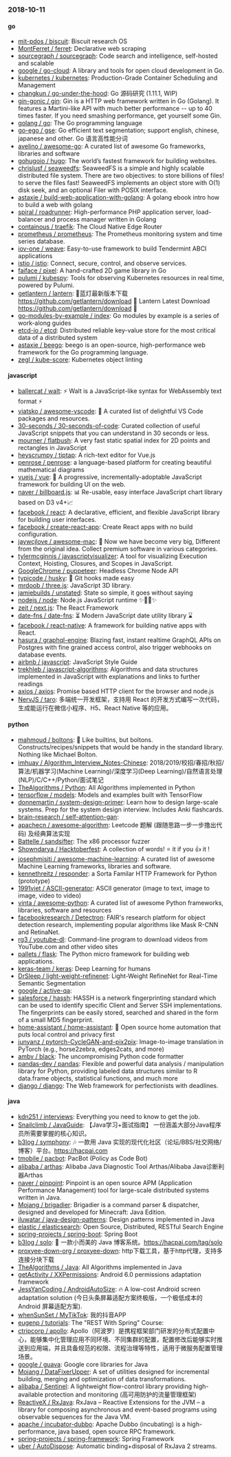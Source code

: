 ### 2018-10-11

#### go
* [mit-pdos / biscuit](https://github.com/mit-pdos/biscuit): Biscuit research OS
* [MontFerret / ferret](https://github.com/MontFerret/ferret): Declarative web scraping
* [sourcegraph / sourcegraph](https://github.com/sourcegraph/sourcegraph): Code search and intelligence, self-hosted and scalable
* [google / go-cloud](https://github.com/google/go-cloud): A library and tools for open cloud development in Go.
* [kubernetes / kubernetes](https://github.com/kubernetes/kubernetes): Production-Grade Container Scheduling and Management
* [changkun / go-under-the-hood](https://github.com/changkun/go-under-the-hood): Go 源码研究 (1.11.1, WIP)
* [gin-gonic / gin](https://github.com/gin-gonic/gin): Gin is a HTTP web framework written in Go (Golang). It features a Martini-like API with much better performance -- up to 40 times faster. If you need smashing performance, get yourself some Gin.
* [golang / go](https://github.com/golang/go): The Go programming language
* [go-ego / gse](https://github.com/go-ego/gse): Go efficient text segmentation; support english, chinese, japanese and other. Go 语言高性能分词
* [avelino / awesome-go](https://github.com/avelino/awesome-go): A curated list of awesome Go frameworks, libraries and software
* [gohugoio / hugo](https://github.com/gohugoio/hugo): The world’s fastest framework for building websites.
* [chrislusf / seaweedfs](https://github.com/chrislusf/seaweedfs): SeaweedFS is a simple and highly scalable distributed file system. There are two objectives: to store billions of files! to serve the files fast! SeaweedFS implements an object store with O(1) disk seek, and an optional Filer with POSIX interface.
* [astaxie / build-web-application-with-golang](https://github.com/astaxie/build-web-application-with-golang): A golang ebook intro how to build a web with golang
* [spiral / roadrunner](https://github.com/spiral/roadrunner): High-performance PHP application server, load-balancer and process manager written in Golang
* [containous / traefik](https://github.com/containous/traefik): The Cloud Native Edge Router
* [prometheus / prometheus](https://github.com/prometheus/prometheus): The Prometheus monitoring system and time series database.
* [iov-one / weave](https://github.com/iov-one/weave): Easy-to-use framework to build Tendermint ABCI applications
* [istio / istio](https://github.com/istio/istio): Connect, secure, control, and observe services.
* [faiface / pixel](https://github.com/faiface/pixel): A hand-crafted 2D game library in Go
* [pulumi / kubespy](https://github.com/pulumi/kubespy): Tools for observing Kubernetes resources in real time, powered by Pulumi.
* [getlantern / lantern](https://github.com/getlantern/lantern): 🔴蓝灯最新版本下载 https://github.com/getlantern/download 🔴 Lantern Latest Download https://github.com/getlantern/download 🔴
* [go-modules-by-example / index](https://github.com/go-modules-by-example/index): Go modules by example is a series of work-along guides
* [etcd-io / etcd](https://github.com/etcd-io/etcd): Distributed reliable key-value store for the most critical data of a distributed system
* [astaxie / beego](https://github.com/astaxie/beego): beego is an open-source, high-performance web framework for the Go programming language.
* [zegl / kube-score](https://github.com/zegl/kube-score): Kubernetes object linting

#### javascript
* [ballercat / walt](https://github.com/ballercat/walt): ⚡️ Walt is a JavaScript-like syntax for WebAssembly text format ⚡️
* [viatsko / awesome-vscode](https://github.com/viatsko/awesome-vscode): 🎨 A curated list of delightful VS Code packages and resources.
* [30-seconds / 30-seconds-of-code](https://github.com/30-seconds/30-seconds-of-code): Curated collection of useful JavaScript snippets that you can understand in 30 seconds or less.
* [mourner / flatbush](https://github.com/mourner/flatbush): A very fast static spatial index for 2D points and rectangles in JavaScript
* [heyscrumpy / tiptap](https://github.com/heyscrumpy/tiptap): A rich-text editor for Vue.js
* [penrose / penrose](https://github.com/penrose/penrose): a language-based platform for creating beautiful mathematical diagrams
* [vuejs / vue](https://github.com/vuejs/vue): 🖖 A progressive, incrementally-adoptable JavaScript framework for building UI on the web.
* [naver / billboard.js](https://github.com/naver/billboard.js): 📊 Re-usable, easy interface JavaScript chart library based on D3 v4+📈
* [facebook / react](https://github.com/facebook/react): A declarative, efficient, and flexible JavaScript library for building user interfaces.
* [facebook / create-react-app](https://github.com/facebook/create-react-app): Create React apps with no build configuration.
* [jaywcjlove / awesome-mac](https://github.com/jaywcjlove/awesome-mac):  Now we have become very big, Different from the original idea. Collect premium software in various categories.
* [tylermcginnis / javascriptvisualizer](https://github.com/tylermcginnis/javascriptvisualizer): A tool for visualizing Execution Context, Hoisting, Closures, and Scopes in JavaScript.
* [GoogleChrome / puppeteer](https://github.com/GoogleChrome/puppeteer): Headless Chrome Node API
* [typicode / husky](https://github.com/typicode/husky): 🐶 Git hooks made easy
* [mrdoob / three.js](https://github.com/mrdoob/three.js): JavaScript 3D library.
* [jamiebuilds / unstated](https://github.com/jamiebuilds/unstated): State so simple, it goes without saying
* [nodejs / node](https://github.com/nodejs/node): Node.js JavaScript runtime ✨🐢🚀✨
* [zeit / next.js](https://github.com/zeit/next.js): The React Framework
* [date-fns / date-fns](https://github.com/date-fns/date-fns): ⏳ Modern JavaScript date utility library ⌛️
* [facebook / react-native](https://github.com/facebook/react-native): A framework for building native apps with React.
* [hasura / graphql-engine](https://github.com/hasura/graphql-engine): Blazing fast, instant realtime GraphQL APIs on Postgres with fine grained access control, also trigger webhooks on database events.
* [airbnb / javascript](https://github.com/airbnb/javascript): JavaScript Style Guide
* [trekhleb / javascript-algorithms](https://github.com/trekhleb/javascript-algorithms): Algorithms and data structures implemented in JavaScript with explanations and links to further readings
* [axios / axios](https://github.com/axios/axios): Promise based HTTP client for the browser and node.js
* [NervJS / taro](https://github.com/NervJS/taro): 多端统一开发框架，支持用 React 的开发方式编写一次代码，生成能运行在微信小程序、H5、React Native 等的应用。

#### python
* [mahmoud / boltons](https://github.com/mahmoud/boltons): 🔩 Like builtins, but boltons. Constructs/recipes/snippets that would be handy in the standard library. Nothing like Michael Bolton.
* [imhuay / Algorithm_Interview_Notes-Chinese](https://github.com/imhuay/Algorithm_Interview_Notes-Chinese): 2018/2019/校招/春招/秋招/算法/机器学习(Machine Learning)/深度学习(Deep Learning)/自然语言处理(NLP)/C/C++/Python/面试笔记
* [TheAlgorithms / Python](https://github.com/TheAlgorithms/Python): All Algorithms implemented in Python
* [tensorflow / models](https://github.com/tensorflow/models): Models and examples built with TensorFlow
* [donnemartin / system-design-primer](https://github.com/donnemartin/system-design-primer): Learn how to design large-scale systems. Prep for the system design interview. Includes Anki flashcards.
* [brain-research / self-attention-gan](https://github.com/brain-research/self-attention-gan): 
* [apachecn / awesome-algorithm](https://github.com/apachecn/awesome-algorithm): Leetcode 题解 (跟随思路一步一步撸出代码) 及经典算法实现
* [Battelle / sandsifter](https://github.com/Battelle/sandsifter): The x86 processor fuzzer
* [Showndarya / Hacktoberfest](https://github.com/Showndarya/Hacktoberfest): A collection of words! ⭐️ it if you 👍 it !
* [josephmisiti / awesome-machine-learning](https://github.com/josephmisiti/awesome-machine-learning): A curated list of awesome Machine Learning frameworks, libraries and software.
* [kennethreitz / responder](https://github.com/kennethreitz/responder): a Sorta Familar HTTP Framework for Python (prototype)
* [1991viet / ASCII-generator](https://github.com/1991viet/ASCII-generator): ASCII generator (image to text, image to image, video to video)
* [vinta / awesome-python](https://github.com/vinta/awesome-python): A curated list of awesome Python frameworks, libraries, software and resources
* [facebookresearch / Detectron](https://github.com/facebookresearch/Detectron): FAIR's research platform for object detection research, implementing popular algorithms like Mask R-CNN and RetinaNet.
* [rg3 / youtube-dl](https://github.com/rg3/youtube-dl): Command-line program to download videos from YouTube.com and other video sites
* [pallets / flask](https://github.com/pallets/flask): The Python micro framework for building web applications.
* [keras-team / keras](https://github.com/keras-team/keras): Deep Learning for humans
* [DrSleep / light-weight-refinenet](https://github.com/DrSleep/light-weight-refinenet): Light-Weight RefineNet for Real-Time Semantic Segmentation
* [google / active-qa](https://github.com/google/active-qa): 
* [salesforce / hassh](https://github.com/salesforce/hassh): HASSH is a network fingerprinting standard which can be used to identify specific Client and Server SSH implementations. The fingerprints can be easily stored, searched and shared in the form of a small MD5 fingerprint.
* [home-assistant / home-assistant](https://github.com/home-assistant/home-assistant): 🏡 Open source home automation that puts local control and privacy first
* [junyanz / pytorch-CycleGAN-and-pix2pix](https://github.com/junyanz/pytorch-CycleGAN-and-pix2pix): Image-to-image translation in PyTorch (e.g., horse2zebra, edges2cats, and more)
* [ambv / black](https://github.com/ambv/black): The uncompromising Python code formatter
* [pandas-dev / pandas](https://github.com/pandas-dev/pandas): Flexible and powerful data analysis / manipulation library for Python, providing labeled data structures similar to R data.frame objects, statistical functions, and much more
* [django / django](https://github.com/django/django): The Web framework for perfectionists with deadlines.

#### java
* [kdn251 / interviews](https://github.com/kdn251/interviews): Everything you need to know to get the job.
* [Snailclimb / JavaGuide](https://github.com/Snailclimb/JavaGuide): 【Java学习+面试指南】 一份涵盖大部分Java程序员所需要掌握的核心知识。
* [b3log / symphony](https://github.com/b3log/symphony): 🎶 一款用 Java 实现的现代化社区（论坛/BBS/社交网络/博客）平台。https://hacpai.com
* [tmobile / pacbot](https://github.com/tmobile/pacbot): PacBot (Policy as Code Bot)
* [alibaba / arthas](https://github.com/alibaba/arthas): Alibaba Java Diagnostic Tool Arthas/Alibaba Java诊断利器Arthas
* [naver / pinpoint](https://github.com/naver/pinpoint): Pinpoint is an open source APM (Application Performance Management) tool for large-scale distributed systems written in Java.
* [Mojang / brigadier](https://github.com/Mojang/brigadier): Brigadier is a command parser & dispatcher, designed and developed for Minecraft: Java Edition.
* [iluwatar / java-design-patterns](https://github.com/iluwatar/java-design-patterns): Design patterns implemented in Java
* [elastic / elasticsearch](https://github.com/elastic/elasticsearch): Open Source, Distributed, RESTful Search Engine
* [spring-projects / spring-boot](https://github.com/spring-projects/spring-boot): Spring Boot
* [b3log / solo](https://github.com/b3log/solo): 🎸 一款小而美的 Java 博客系统。https://hacpai.com/tag/solo
* [proxyee-down-org / proxyee-down](https://github.com/proxyee-down-org/proxyee-down): http下载工具，基于http代理，支持多连接分块下载
* [TheAlgorithms / Java](https://github.com/TheAlgorithms/Java): All Algorithms implemented in Java
* [getActivity / XXPermissions](https://github.com/getActivity/XXPermissions): Android 6.0 permissions adaptation framework
* [JessYanCoding / AndroidAutoSize](https://github.com/JessYanCoding/AndroidAutoSize): 🔥 A low-cost Android screen adaptation solution (今日头条屏幕适配方案终极版，一个极低成本的 Android 屏幕适配方案).
* [whenSunSet / MyTikTok](https://github.com/whenSunSet/MyTikTok): 我的抖音APP
* [eugenp / tutorials](https://github.com/eugenp/tutorials): The "REST With Spring" Course:
* [ctripcorp / apollo](https://github.com/ctripcorp/apollo): Apollo（阿波罗）是携程框架部门研发的分布式配置中心，能够集中化管理应用不同环境、不同集群的配置，配置修改后能够实时推送到应用端，并且具备规范的权限、流程治理等特性，适用于微服务配置管理场景。
* [google / guava](https://github.com/google/guava): Google core libraries for Java
* [Mojang / DataFixerUpper](https://github.com/Mojang/DataFixerUpper): A set of utilities designed for incremental building, merging and optimization of data transformations.
* [alibaba / Sentinel](https://github.com/alibaba/Sentinel): A lightweight flow-control library providing high-available protection and monitoring (高可用防护的流量管理框架)
* [ReactiveX / RxJava](https://github.com/ReactiveX/RxJava): RxJava – Reactive Extensions for the JVM – a library for composing asynchronous and event-based programs using observable sequences for the Java VM.
* [apache / incubator-dubbo](https://github.com/apache/incubator-dubbo): Apache Dubbo (incubating) is a high-performance, java based, open source RPC framework.
* [spring-projects / spring-framework](https://github.com/spring-projects/spring-framework): Spring Framework
* [uber / AutoDispose](https://github.com/uber/AutoDispose): Automatic binding+disposal of RxJava 2 streams.
